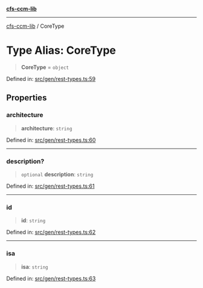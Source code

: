 [**cfs-ccm-lib**](../README.md)

***

[cfs-ccm-lib](../README.md) / CoreType

# Type Alias: CoreType

> **CoreType** = `object`

Defined in: [src/gen/rest-types.ts:59](#)

## Properties

### architecture

> **architecture**: `string`

Defined in: [src/gen/rest-types.ts:60](#)

***

### description?

> `optional` **description**: `string`

Defined in: [src/gen/rest-types.ts:61](#)

***

### id

> **id**: `string`

Defined in: [src/gen/rest-types.ts:62](#)

***

### isa

> **isa**: `string`

Defined in: [src/gen/rest-types.ts:63](#)
